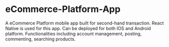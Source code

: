 # eCommerce-Platform-App
A eCommerce Platform mobile app built for second-hand transaction. React Native is used for this app. Can be deployed for both IOS and Android platform. Functionalities including account management, posting, commenting, searching products.
